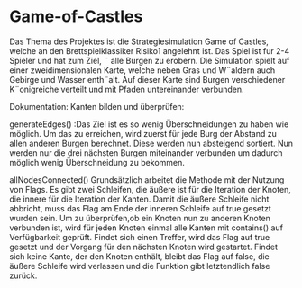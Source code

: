 # Game-of-Castles
Das Thema des Projektes ist die Strategiesimulation Game of Castles, welche an den Brettspielklassiker Risiko1 angelehnt ist. Das Spiel ist fur 2-4 Spieler und hat zum Ziel, ¨ alle Burgen zu erobern. Die Simulation spielt auf einer zweidimensionalen Karte, welche neben Gras und W¨aldern auch Gebirge und Wasser enth¨alt. Auf dieser Karte sind Burgen verschiedener K¨onigreiche verteilt und mit Pfaden untereinander verbunden.

Dokumentation:
Kanten bilden und überprüfen:

generateEdges() :Das Ziel ist es so wenig Überschneidungen zu haben wie möglich. Um das zu erreichen, wird zuerst für jede Burg der Abstand zu allen anderen Burgen berechnet. Diese werden nun absteigend sortiert. Nun werden nur die drei nächsten Burgen miteinander verbunden um dadurch möglich wenig Überschneidung zu bekommen. 

allNodesConnected() Grundsätzlich arbeitet die Methode mit der Nutzung von Flags. Es gibt zwei Schleifen, die äußere ist für die Iteration der Knoten, die innere für die Iteration der Kanten. Damit die äußere Schleife nicht abbricht, muss das Flag am Ende der inneren Schleife auf true gesetzt wurden sein. Um zu überprüfen,ob ein Knoten nun zu anderen Knoten verbunden ist, wird für jeden Knoten einmal alle Kanten mit
contains() auf Verfügbarkeit geprüft. Findet sich einen Treffer, wird das Flag auf true gesetzt und der Vorgang für den nächsten Knoten wird gestartet. Findet sich keine Kante, der den Knoten enthält,
bleibt das Flag auf false, die äußere Schleife wird verlassen und die Funktion gibt letztendlich false zurück. 
